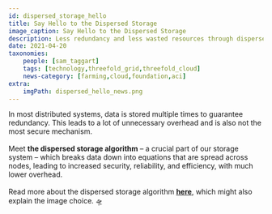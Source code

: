 ```yaml
---
id: dispersed_storage_hello
title: Say Hello to the Dispersed Storage
image_caption: Say Hello to the Dispersed Storage
description: Less redundancy and less wasted resources through dispersed storage on the ThreeFold Grid.
date: 2021-04-20
taxonomies:
    people: [sam_taggart]
    tags: [technology,threefold_grid,threefold_cloud]
    news-category: [farming,cloud,foundation,aci]
extra:
    imgPath: dispersed_hello_news.png
---
```


In most distributed systems, data is stored multiple times to guarantee redundancy. This leads to a lot of unnecessary overhead and is also not the most secure mechanism.
<br/>
<br/>
Meet **the dispersed storage algorithm** – a crucial part of our storage system – which breaks data down into equations that are spread across nodes, leading to increased security, reliability, and efficiency, with much lower overhead.
<br/>
<br/>
Read more about the dispersed storage algorithm **[here](https://library.threefold.me/info/threefold/#/threefold__part5_ultra_efficient_storage?id=the-space-algorithm-of-storage)**, which might also explain the image choice. 🛸
